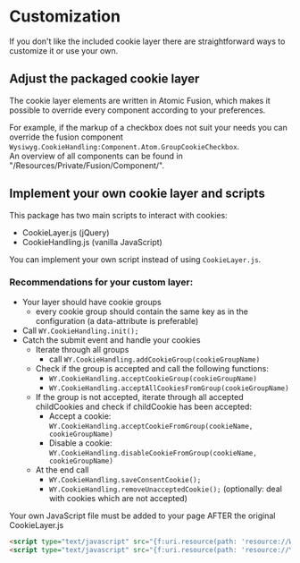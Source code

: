 # Customization

If you don't like the included cookie layer there are straightforward ways to customize it or use your own. 

## Adjust the packaged cookie layer

The cookie layer elements are written in Atomic Fusion, which makes it possible to override every 
component according to your preferences.

 
For example, if the markup of a checkbox does not suit your needs you can override the fusion component `Wysiwyg.CookieHandling:Component.Atom.GroupCookieCheckbox`.  
An overview of all components can be found in "/Resources/Private/Fusion/Component/". 

## Implement your own cookie layer and scripts

This package has two main scripts to interact with cookies:
* CookieLayer.js (jQuery)
* CookieHandling.js (vanilla JavaScript)

You can implement your own script instead of using `CookieLayer.js`.

### Recommendations for your custom layer:
* Your layer should have cookie groups
  * every cookie group should contain the same key as in the configuration  (a data-attribute is preferable)
* Call `WY.CookieHandling.init();`
* Catch the submit event and handle your cookies
  * Iterate through all groups
    * call `WY.CookieHandling.addCookieGroup(cookieGroupName)`
  * Check if the group is accepted and call the following functions:
     * `WY.CookieHandling.acceptCookieGroup(cookieGroupName)` 
     * `WY.CookieHandling.acceptAllCookiesFromGroup(cookieGroupName)`
  * If the group is not accepted, iterate through all accepted childCookies and check if childCookie has been accepted:
    * Accept a cookie: `WY.CookieHandling.acceptCookieFromGroup(cookieName, cookieGroupName)`
    * Disable a cookie: `WY.CookieHandling.disableCookieFromGroup(cookieName, cookieGroupName)`
  * At the end call
    * `WY.CookieHandling.saveConsentCookie();`
    * `WY.CookieHandling.removeUnacceptedCookie();` (optionally: deal with cookies which are not accepted)


Your own JavaScript file must be added to your page AFTER the original CookieLayer.js
```html
<script type="text/javascript" src="{f:uri.resource(path: 'resource://Wysiwyg.CookieHandling/Public/Javascript/CookieLayer.js')}"></script>
<script type="text/javascript" src="{f:uri.resource(path: 'resource://Your.Package/Public/Javascript/CookieLayer.Modified.js')}"></script>
```
